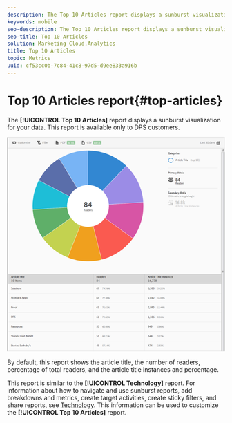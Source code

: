 ```yaml
---
description: The Top 10 Articles report displays a sunburst visualization for your data. This report is available only to Digital Publishing Suites (DPS) customers.
keywords: mobile
seo-description: The Top 10 Articles report displays a sunburst visualization for your data. This report is available only to Digital Publishing Suites (DPS) customers.
seo-title: Top 10 Articles
solution: Marketing Cloud,Analytics
title: Top 10 Articles
topic: Metrics
uuid: cf53cc0b-7c84-41c8-97d5-d9ee833a916b
---
```


# Top 10 Articles report{#top-articles}

The **[!UICONTROL Top 10 Articles]** report displays a sunburst visualization for your data. This report is available only to DPS customers.

 ![](assets/dps_top_10.png)

By default, this report shows the article title, the number of readers, percentage of total readers, and the article title instances and percentage.

This report is similar to the **[!UICONTROL Technology]** report. For information about how to navigate and use sunburst reports, add breakdowns and metrics, create target activities, create sticky filters, and share reports, see [Technology](/help/using/usage/reports-technology.md). This information can be used to customize the **[!UICONTROL Top 10 Articles]** report. 
